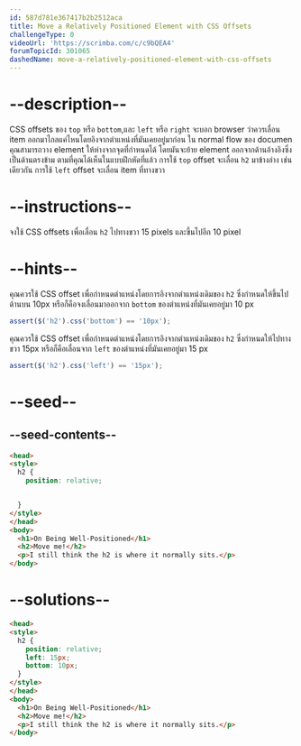 ```yaml
---
id: 587d781e367417b2b2512aca
title: Move a Relatively Positioned Element with CSS Offsets
challengeType: 0
videoUrl: 'https://scrimba.com/c/c9bQEA4'
forumTopicId: 301065
dashedName: move-a-relatively-positioned-element-with-css-offsets
---
```


# --description--

CSS offsets ของ `top` หรือ `bottom`,และ `left` หรือ `right` จะบอก browser ว่าควรเลื่อน item ออกมาไกลแค่ไหนโดยอิงจากตำแหน่งที่มันเคยอยู่มาก่อน ใน normal flow ของ documen
คุณสามารถวาง element ให้ห่างจากจุดที่กำหนดได้ โดยมันจะย้าย element ออกจากด้านอ้างอิงซึ่งเป็นด้านตรงข้าม
ตามที่คุณได้เห็นในแบบฝึกหัดที่แล้ว การใช้ `top` offset จะเลื่อน `h2` มาข้างล่าง
เช่นเดียวกัน การใช้ `left` offset จะเลื่อน item ที่ทางขวา

# --instructions--

จงใช้ CSS offsets เพื่อเลื่อน `h2` ไปทางขวา 15 pixels และขึ้นไปอีก 10 pixel

# --hints--

คุณควรใช้ CSS offset เพื่อกำหนดตำแหน่งโดยการอิงจากตำแหน่งเดิมของ `h2` ซึ่งกำหนดให้ขึ้นไปด้านบน 10px
หรือก็คือจงเลื่อนมาออกจาก `bottom` ของตำแหน่งที่มันเคยอยู่มา 10 px

```js
assert($('h2').css('bottom') == '10px');
```

คุณควรใช้ CSS offset เพื่อกำหนดตำแหน่งโดยการอิงจากตำแหน่งเดิมของ `h2` ซึ่งกำหนดให้ไปทางขวา 15px
หรือก็คือเลื่อนจาก `left` ของตำแหน่งที่มันเคยอยู่มา 15 px

```js
assert($('h2').css('left') == '15px');
```

# --seed--

## --seed-contents--

```html
<head>
<style>
  h2 {
    position: relative;


  }
</style>
</head>
<body>
  <h1>On Being Well-Positioned</h1>
  <h2>Move me!</h2>
  <p>I still think the h2 is where it normally sits.</p>
</body>
```

# --solutions--

```html
<head>
<style>
  h2 {
    position: relative;
    left: 15px;
    bottom: 10px;
  }
</style>
</head>
<body>
  <h1>On Being Well-Positioned</h1>
  <h2>Move me!</h2>
  <p>I still think the h2 is where it normally sits.</p>
</body>
```
